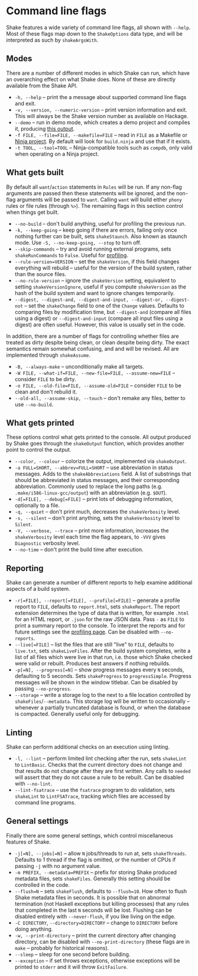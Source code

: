 # Command line flags

Shake features a wide variety of command line flags, all shown with `--help`. Most of these flags map down to the `ShakeOptions` data type, and will be interpreted as such by `shakeArgsWith`.

## Modes

There are a number of different modes in which Shake can run, which have an overarching effect on what Shake does. None of these are directly available from the Shake API.

* `-h, --help` – print the a message about supported command line flags and exit.
* `-v, --version, --numeric-version` – print version information and exit. This will always be the Shake version number as available on Hackage.
* `--demo` – run in demo mode, which creates a demo project and compiles it, producing [this output](Demo.md).
* `-f FILE, --file=FILE, --makefile=FILE` – read in `FILE` as a Makefile or [Ninja project](Ninja.md). By default will look for `build.ninja` and use that if it exists.
* `-t TOOL, --tool=TOOL` – Ninja-compatible tools such as `compdb`, only valid when operating on a Ninja project.

## What gets built

By default all `want`/`action` statements in `Rules` will be run. If any non-flag arguments are passed then these statements will be ignored, and the non-flag arguments will be passed to `want`. Calling `want` will build either `phony` rules or file rules (through `%>`). The remaining flags in this section control when things get built.

* `--no-build` – don't build anything, useful for profiling the previous run.
* `-k, --keep-going` – keep going if there are errors, failing only once nothing further can be built, sets `shakeStaunch`. Also known as staunch mode. Use `-S, --no-keep-going, --stop` to turn off.
* `--skip-commands` – try and avoid running external programs, sets `shakeRunCommands` to `False`. Useful for [profiling](Profiling.md).
* `--rule-version=VERSION` – set the `shakeVersion`, if this field changes everything will rebuild – useful for the version of the build system, rather than the source files.
* `--no-rule-version` – ignore the `shakeVersion` setting, equivalent to setting `shakeVersionIgnore`, useful if you compute `shakeVersion` as the hash of the build system and want to ignore changes temporarily.
* `--digest, --digest-and, --digest-and-input, --digest-or, --digest-not` – set the `shakeChange` field to one of the `Change` values. Defaults to comparing files by modification time, but `--digest-and` (compare all files using a digest) or `--digest-and-input` (compare all input files using a digest) are often useful. However, this value is usually set in the code.

In addition, there are a number of flags for controlling whether files are treated as dirty despite being clean, or clean despite being dirty. The exact semantics remain somewhat confusing, and and will be revised. All are implemented through `shakeAssume`.

* `-B, --always-make` – unconditionally make all targets.
* `-W FILE, --what-if=FILE, --new-file=FILE, --assume-new=FILE` – consider `FILE` to be dirty.
* `-o FILE, --old-file=FILE, --assume-old=FILE` – consider `FILE` to be clean and don't rebuild it.
* `--old-all, --assume-skip, --touch` – don't remake any files, better to use `--no-build`.

## What gets printed

These options control what gets printed to the console. All output produced by Shake goes through the `shakeOutput` function, which provides another point to control the output.

* `--color, --colour` – colorize the output, implemented via `shakeOutput`.
* `-a FULL=SHORT, --abbrev=FULL=SHORT` – use abbreviation in status messages. Adds to the `shakeAbbreviations` field. A list of substrings that should be abbreviated in status messages, and their corresponding abbreviation. Commonly used to replace the long paths (e.g. `.make/i586-linux-gcc/output`) with an abbreviation (e.g. `$OUT`).
* `-d[=FILE], --debug[=FILE]` – print lots of debugging information, optionally to a file.
* `-q, --quiet` – don't print much, decreases the `shakeVerbosity` level.
* `-s, --silent` – don't print anything, sets the `shakeVerbosity` level to `Silent`.
* `-V, --verbose, --trace` – print more information, increases the `shakeVerbosity` level each time the flag appears, to `-VVV` gives `Diagnostic` verbosity level.
* `--no-time` – don't print the build time after execution.

## Reporting

Shake can generate a number of different reports to help examine additional aspects of a build system.

* `-r[=FILE], --report[=FILE], --profile[=FILE]` – generate a profile report to `FILE`, defaults to `report.html`, sets `shakeReport`. The report extension determines the type of data that is written, for example `.html` for an HTML report, or `.json` for the raw JSON data. Pass `-` as `FILE` to print a summary report to the console. To interpret the reports and for future settings see the [profiling page](Profiling.md). Can be disabled with `--no-reports`.
* `--live[=FILE]` – list the files that are still "live" to `FILE`, defaults to `live.txt`, sets `shakeLiveFiles`. After the build system completes, write a list of all files which were live in that run, i.e. those which Shake checked were valid or rebuilt. Produces best answers if nothing rebuilds.
* `-p[=N], --progress[=N]` – show progress messages every `N` seconds, defaulting to 5 seconds. Sets `shakeProgress` to `progressSimple`. Progress messages will be shown in the window titlebar. Can be disabled by passing `--no-progress`.
* `--storage` – write a storage log to the next to a file location controlled by `shakeFiles`/`--metadata`. This storage log will be written to occasionally – whenever a partially truncated database is found, or when the database is compacted. Generally useful only for debugging.

## Linting

Shake can perform additional checks on an execution using linting.

* `-l, --lint` – perform limited lint checking after the run, sets `shakeLint` to `LintBasic`. Checks that the current directory does not change and that results do not change after they are first written. Any calls to `needed` will assert that they do not cause a rule to be rebuilt. Can be disabled with `--no-lint`.
* `--lint-fsatrace` – use the `fsatrace` program to do validation, sets `shakeLint` to `LintFSATrace`, tracking which files are accessed by command line programs.

## General settings

Finally there are some general settings, which control miscellaneous features of Shake.

* `-j[=N], --jobs[=N]` – allow `N` jobs/threads to run at, sets `shakeThreads`. Defaults to 1 thread if the flag is omitted, or the number of CPUs if passing `-j` with no argument value.
* `-m PREFIX, --metadata=PREFIX` – prefix for storing Shake produced metadata files, sets `shakeFiles`. Generally this setting should be controlled in the code.
* `--flush=N` – sets `shakeFlush`, defaults to `--flush=10`. How often to flush Shake metadata files in seconds. It is possible that on abnormal termination (not Haskell exceptions but killing processes) that any rules that completed in the last `N` seconds will be lost. Flushing can be disabled entirely with `--never-flush`, if you like living on the edge.
* `-C DIRECTORY`, `--directory=DIRECTORY` – change to `DIRECTORY` before doing anything.
* `-w, --print-directory` – print the current directory after changing directory, can be disabled with `--no-print-directory` (these flags are in `make` – probably for historical reasons).
* `--sleep` – sleep for one second before building.
* `--exception` – if set throws exceptions, otherwise exceptions will be printed to `stderr` and it will throw `ExitFailure`.
